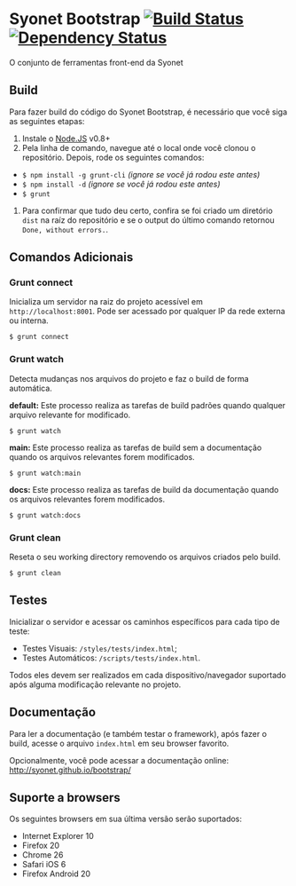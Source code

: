 # Syonet Bootstrap [![Build Status](https://travis-ci.org/Syonet/bootstrap.png?branch=master)](https://travis-ci.org/Syonet/bootstrap) [![Dependency Status](https://gemnasium.com/Syonet/bootstrap.png)](https://gemnasium.com/Syonet/bootstrap)
O conjunto de ferramentas front-end da Syonet

## Build
Para fazer build do código do Syonet Bootstrap, é necessário que você siga as seguintes etapas:

1. Instale o [Node.JS](http://nodejs.org/) v0.8+
1. Pela linha de comando, navegue até o local onde você clonou o repositório. Depois, rode os seguintes comandos:
 * `$ npm install -g grunt-cli` _(ignore se você já rodou este antes)_
 * `$ npm install -d` _(ignore se você já rodou este antes)_
 * `$ grunt`
1. Para confirmar que tudo deu certo, confira se foi criado um diretório `dist` na raíz do repositório e se o output do último comando retornou `Done, without errors.`.

## Comandos Adicionais
### Grunt connect
Inicializa um servidor na raiz do projeto acessível em `http://localhost:8001`. Pode ser acessado por qualquer IP da rede externa ou interna.

```shell
$ grunt connect
```

### Grunt watch
Detecta mudanças nos arquivos do projeto e faz o build de forma automática.

**default:**
Este processo realiza as tarefas de build padrões quando qualquer arquivo relevante for modificado.

```shell
$ grunt watch
```

**main:**
Este processo realiza as tarefas de build sem a documentação quando os arquivos relevantes forem modificados.

```shell
$ grunt watch:main
```

**docs:**
Este processo realiza as tarefas de build da documentação quando os arquivos relevantes forem modificados.

```shell
$ grunt watch:docs
```

### Grunt clean
Reseta o seu working directory removendo os arquivos criados pelo build.

```shell
$ grunt clean
```

## Testes
Inicializar o servidor e acessar os caminhos específicos para cada tipo de teste:

* Testes Visuais: `/styles/tests/index.html`;
* Testes Automáticos: `/scripts/tests/index.html`.

Todos eles devem ser realizados em cada dispositivo/navegador suportado após alguma modificação relevante no projeto.

## Documentação
Para ler a documentação (e também testar o framework), após fazer o build, acesse o arquivo `index.html` em seu browser favorito.

Opcionalmente, você pode acessar a documentação online:
http://syonet.github.io/bootstrap/

## Suporte a browsers
Os seguintes browsers em sua última versão serão suportados:
* Internet Explorer 10
* Firefox 20
* Chrome 26
* Safari iOS 6
* Firefox Android 20
